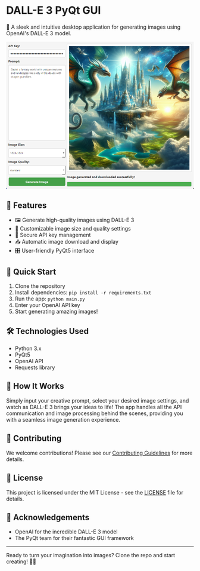 # DALL-E 3 PyQt GUI

🎨 A sleek and intuitive desktop application for generating images using OpenAI's DALL-E 3 model.

![DALL-E 3 PyQt GUI Demo](./image.png)

## 🌟 Features

-   🖼️ Generate high-quality images using DALL-E 3
-   🔧 Customizable image size and quality settings
-   🔑 Secure API key management
-   📥 Automatic image download and display
-   🎛️ User-friendly PyQt5 interface

## 🚀 Quick Start

1. Clone the repository
2. Install dependencies: `pip install -r requirements.txt`
3. Run the app: `python main.py`
4. Enter your OpenAI API key
5. Start generating amazing images!

## 🛠️ Technologies Used

-   Python 3.x
-   PyQt5
-   OpenAI API
-   Requests library

## 📖 How It Works

Simply input your creative prompt, select your desired image settings, and watch as DALL-E 3 brings your ideas to life! The app handles all the API communication and image processing behind the scenes, providing you with a seamless image generation experience.

## 🤝 Contributing

We welcome contributions! Please see our [Contributing Guidelines](CONTRIBUTING.md) for more details.

## 📄 License

This project is licensed under the MIT License - see the [LICENSE](LICENSE) file for details.

## 🙏 Acknowledgements

-   OpenAI for the incredible DALL-E 3 model
-   The PyQt team for their fantastic GUI framework

---

Ready to turn your imagination into images? Clone the repo and start creating! 🎨✨
